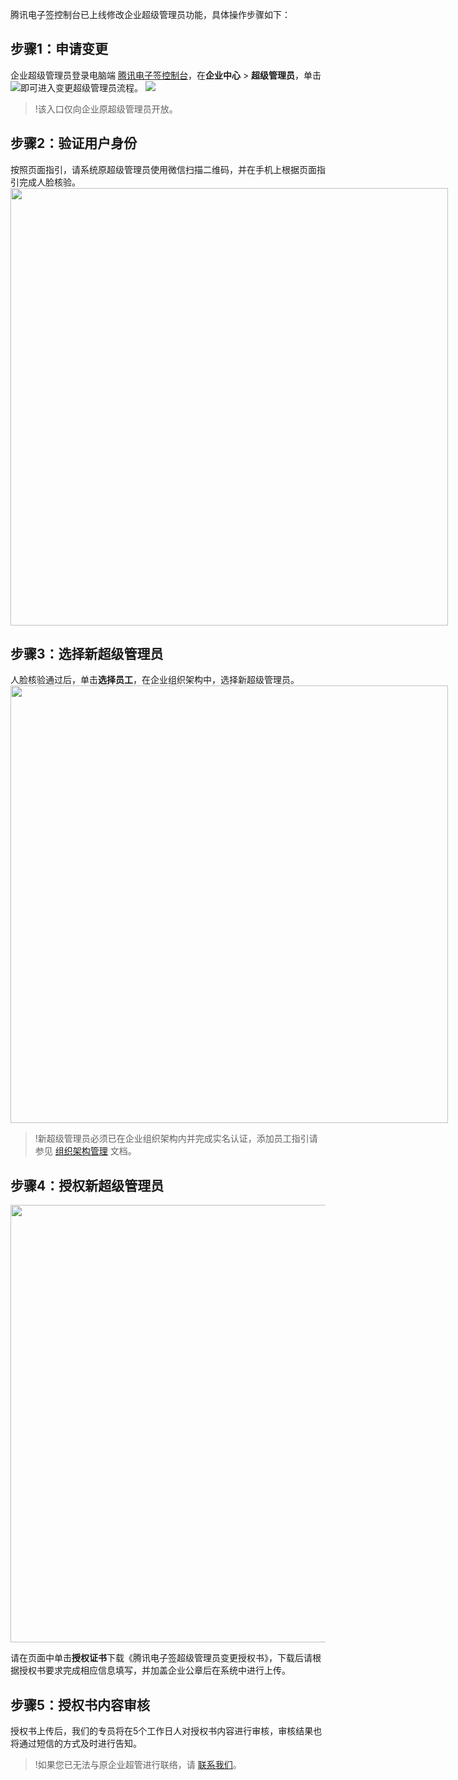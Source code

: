 腾讯电子签控制台已上线修改企业超级管理员功能，具体操作步骤如下：

## 步骤1：申请变更
企业超级管理员登录电脑端 [腾讯电子签控制台](https://ess.tencent.cn/login)，在**企业中心** > **超级管理员**，单击![](https://qcloudimg.tencent-cloud.cn/raw/cdc18dc20ba1b059bf1bea0f57103e13.png)即可进入变更超级管理员流程。
![](https://qcloudimg.tencent-cloud.cn/raw/3d39b77e1dd3f278a340d20e8c011dbb.png)
>!该入口仅向企业原超级管理员开放。

## 步骤2：验证用户身份
按照页面指引，请系统原超级管理员使用微信扫描二维码，并在手机上根据页面指引完成人脸核验。
<img style="width:700px; max-width: inherit;" src="https://qcloudimg.tencent-cloud.cn/raw/e30bd588c418517206ff3b8f467dfe50.png" />

## 步骤3：选择新超级管理员
人脸核验通过后，单击**选择员工**，在企业组织架构中，选择新超级管理员。
<img style="width:700px; max-width: inherit;" src="https://qcloudimg.tencent-cloud.cn/raw/50e5c14c6eec1751a4e048276e01d11a.png" />
>!新超级管理员必须已在企业组织架构内并完成实名认证，添加员工指引请参见 [组织架构管理](https://cloud.tencent.com/document/product/1323/58495#.E6.AD.A5.E9.AA.A43.EF.BC.9A.E5.88.9B.E5.BB.BA.E4.BC.81.E4.B8.9A.E5.91.98.E5.B7.A5.E8.B4.A6.E5.8F.B7) 文档。

## 步骤4：授权新超级管理员
<img style="width:700px; max-width: inherit;" src="https://qcloudimg.tencent-cloud.cn/raw/b04d62f253383cdf6ca6722396c4ef68.png" />

请在页面中单击**授权证书**下载《腾讯电子签超级管理员变更授权书》，下载后请根据授权书要求完成相应信息填写，并加盖企业公章后在系统中进行上传。

## 步骤5：授权书内容审核
授权书上传后，我们的专员将在5个工作日人对授权书内容进行审核，审核结果也将通过短信的方式及时进行告知。
>!如果您已无法与原企业超管进行联络，请 [联系我们](https://cloud.tencent.com/document/product/1323/59638)。
